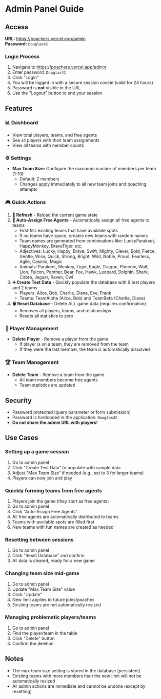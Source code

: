 # Admin Panel Guide

## Access

**URL:** https://poachers.vercel.app/admin  
**Password:** `Douglas42`

### Login Process
1. Navigate to https://poachers.vercel.app/admin
2. Enter password: `Douglas42`
3. Click "Login"
4. You will be logged in with a secure session cookie (valid for 24 hours)
5. Password is **not** visible in the URL
6. Use the "Logout" button to end your session

## Features

### 📊 Dashboard
- View total players, teams, and free agents
- See all players with their team assignments
- View all teams with member counts

### ⚙️ Settings
- **Max Team Size:** Configure the maximum number of members per team (1-10)
  - Default: 2 members
  - Changes apply immediately to all new team joins and poaching attempts

### 🎮 Quick Actions

1. **🔄 Refresh** - Reload the current game state
2. **🎲 Auto-Assign Free Agents** - Automatically assign all free agents to teams
   - First fills existing teams that have available spots
   - If no teams have space, creates new teams with random names
   - Team names are generated from combinations like: LuckyParakeet, HappyMonkey, BraveTiger, etc.
   - Adjectives: Lucky, Happy, Brave, Swift, Mighty, Clever, Bold, Fierce, Gentle, Wise, Quick, Strong, Bright, Wild, Noble, Proud, Fearless, Agile, Cosmic, Magic
   - Animals: Parakeet, Monkey, Tiger, Eagle, Dragon, Phoenix, Wolf, Lion, Falcon, Panther, Bear, Fox, Hawk, Leopard, Dolphin, Shark, Cobra, Jaguar, Raven, Owl
3. **➕ Create Test Data** - Quickly populate the database with 6 test players and 2 teams
   - Players: Alice, Bob, Charlie, Diana, Eve, Frank
   - Teams: TeamAlpha (Alice, Bob) and TeamBeta (Charlie, Diana)
4. **🗑️ Reset Database** - Delete ALL game data (requires confirmation)
   - Removes all players, teams, and relationships
   - Resets all statistics to zero

### 👥 Player Management
- **Delete Player** - Remove a player from the game
  - If player is on a team, they are removed from the team
  - If they were the last member, the team is automatically dissolved

### 🏆 Team Management
- **Delete Team** - Remove a team from the game
  - All team members become free agents
  - Team statistics are updated

## Security

- Password protected (query parameter or form submission)
- Password is hardcoded in the application: `Douglas42`
- **Do not share the admin URL with players!**

## Use Cases

### Setting up a game session
1. Go to admin panel
2. Click "Create Test Data" to populate with sample data
3. Adjust "Max Team Size" if needed (e.g., set to 3 for larger teams)
4. Players can now join and play

### Quickly forming teams from free agents
1. Players join the game (they start as free agents)
2. Go to admin panel
3. Click "Auto-Assign Free Agents"
4. All free agents are automatically distributed to teams
5. Teams with available spots are filled first
6. New teams with fun names are created as needed

### Resetting between sessions
1. Go to admin panel
2. Click "Reset Database" and confirm
3. All data is cleared, ready for a new game

### Changing team size mid-game
1. Go to admin panel
2. Update "Max Team Size" value
3. Click "Update"
4. New limit applies to future joins/poaches
5. Existing teams are not automatically resized

### Managing problematic players/teams
1. Go to admin panel
2. Find the player/team in the table
3. Click "Delete" button
4. Confirm the deletion

## Notes

- The max team size setting is stored in the database (persistent)
- Existing teams with more members than the new limit will not be automatically resized
- All admin actions are immediate and cannot be undone (except by resetting)
